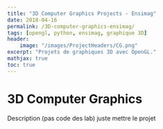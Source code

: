 ```yaml
---
title: "3D Computer Graphics Projects - Ensimag"
date: 2018-04-16
permalink: /3D-computer-graphics-ensimag/
tags: [opengl, python, ensimag, graphique 3D]
header:
    image: "/images/ProjectHeaders/CG.png"
excerpt: "Projets de graphiques 3D avec OpenGL."
mathjax: true
toc: true
---
```


# 3D Computer Graphics
Description
(pas code des lab)
juste mettre le projet

